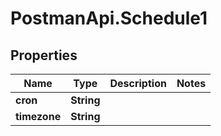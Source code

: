 # PostmanApi.Schedule1

## Properties

Name | Type | Description | Notes
------------ | ------------- | ------------- | -------------
**cron** | **String** |  | 
**timezone** | **String** |  | 


